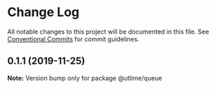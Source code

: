 # Change Log

All notable changes to this project will be documented in this file.
See [Conventional Commits](https://conventionalcommits.org) for commit guidelines.

## 0.1.1 (2019-11-25)

**Note:** Version bump only for package @utlime/queue
